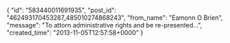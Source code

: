  {
   "id": "583440011691935",
   "post_id": "462493170453287_485010274868243",
   "from_name": "Eamonn O Brien",
   "message": "To attorn administrative rights and be re-presented...",
   "created_time": "2013-11-05T12:57:58+0000"
 }
